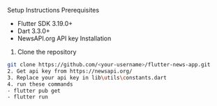 Setup Instructions 
Prerequisites
- Flutter SDK 3.19.0+
- Dart 3.3.0+
- NewsAPI.org API key
 Installation
1. Clone the repository
```bash
git clone https://github.com/<your-username>/flutter-news-app.git
2. Get api key from https://newsapi.org/
3. Replace your api key in lib\utils\constants.dart
4. run these commands
- flutter pub get
- flutter run
